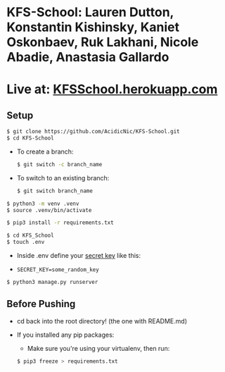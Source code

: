 # KFS-School: Lauren Dutton, Konstantin Kishinsky, Kaniet Oskonbaev, Ruk Lakhani, Nicole Abadie, Anastasia Gallardo

# Live at: [KFSSchool.herokuapp.com](https://KFSSchool.herokuapp.com)


## Setup

``` bash
$ git clone https://github.com/AcidicNic/KFS-School.git
$ cd KFS-School
```

- To create a branch:

    ``` bash
    $ git switch -c branch_name
    ```

- To switch to an existing branch:

    ``` bash
    $ git switch branch_name
    ```

``` bash
$ python3 -m venv .venv
$ source .venv/bin/activate
```

``` bash
$ pip3 install -r requirements.txt
```

``` bash
$ cd KFS_School
$ touch .env
```
- Inside .env define your [secret key](https://miniwebtool.com/django-secret-key-generator/) like this:

- ```SECRET_KEY=some_random_key```

``` bash
$ python3 manage.py runserver
```

## Before Pushing

- cd back into the root directory! (the one with README.md)

- If you installed any pip packages:

    - Make sure you're using your virtualenv, then run:

    ``` bash
    $ pip3 freeze > requirements.txt
    ```
